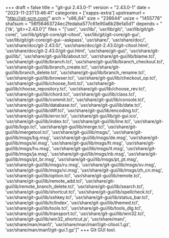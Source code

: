 +++
draft = false
title = "git-gui 2.43.0-1"
version = "2.43.0-1"
date = "2023-11-23T13:46:41"
categories = ['xapps-extra']
upstreamurl = "http://git-scm.com/"
arch = "x86_64"
size = "236644"
usize = "1455778"
sha1sum = "56f56463724ec2fedaba577c61e90a6b28e1a5d1"
depends = "['tk', 'git>=2.43.0']"
files = "['usr/', 'usr/lib/', 'usr/lib/git/', 'usr/lib/git/git-core/', 'usr/lib/git/git-core/git-citool', 'usr/lib/git/git-core/git-gui', 'usr/lib/git/git-core/git-gui--askpass', 'usr/share/', 'usr/share/doc/', 'usr/share/doc/git-2.43.0/', 'usr/share/doc/git-2.43.0/git-citool.html', 'usr/share/doc/git-2.43.0/git-gui.html', 'usr/share/git-gui/', 'usr/share/git-gui/lib/', 'usr/share/git-gui/lib/about.tcl', 'usr/share/git-gui/lib/blame.tcl', 'usr/share/git-gui/lib/branch.tcl', 'usr/share/git-gui/lib/branch_checkout.tcl', 'usr/share/git-gui/lib/branch_create.tcl', 'usr/share/git-gui/lib/branch_delete.tcl', 'usr/share/git-gui/lib/branch_rename.tcl', 'usr/share/git-gui/lib/browser.tcl', 'usr/share/git-gui/lib/checkout_op.tcl', 'usr/share/git-gui/lib/choose_font.tcl', 'usr/share/git-gui/lib/choose_repository.tcl', 'usr/share/git-gui/lib/choose_rev.tcl', 'usr/share/git-gui/lib/chord.tcl', 'usr/share/git-gui/lib/class.tcl', 'usr/share/git-gui/lib/commit.tcl', 'usr/share/git-gui/lib/console.tcl', 'usr/share/git-gui/lib/database.tcl', 'usr/share/git-gui/lib/date.tcl', 'usr/share/git-gui/lib/diff.tcl', 'usr/share/git-gui/lib/encoding.tcl', 'usr/share/git-gui/lib/error.tcl', 'usr/share/git-gui/lib/git-gui.ico', 'usr/share/git-gui/lib/index.tcl', 'usr/share/git-gui/lib/line.tcl', 'usr/share/git-gui/lib/logo.tcl', 'usr/share/git-gui/lib/merge.tcl', 'usr/share/git-gui/lib/mergetool.tcl', 'usr/share/git-gui/lib/msgs/', 'usr/share/git-gui/lib/msgs/bg.msg', 'usr/share/git-gui/lib/msgs/de.msg', 'usr/share/git-gui/lib/msgs/el.msg', 'usr/share/git-gui/lib/msgs/fr.msg', 'usr/share/git-gui/lib/msgs/hu.msg', 'usr/share/git-gui/lib/msgs/it.msg', 'usr/share/git-gui/lib/msgs/ja.msg', 'usr/share/git-gui/lib/msgs/nb.msg', 'usr/share/git-gui/lib/msgs/pt_br.msg', 'usr/share/git-gui/lib/msgs/pt_pt.msg', 'usr/share/git-gui/lib/msgs/ru.msg', 'usr/share/git-gui/lib/msgs/sv.msg', 'usr/share/git-gui/lib/msgs/vi.msg', 'usr/share/git-gui/lib/msgs/zh_cn.msg', 'usr/share/git-gui/lib/option.tcl', 'usr/share/git-gui/lib/remote.tcl', 'usr/share/git-gui/lib/remote_add.tcl', 'usr/share/git-gui/lib/remote_branch_delete.tcl', 'usr/share/git-gui/lib/search.tcl', 'usr/share/git-gui/lib/shortcut.tcl', 'usr/share/git-gui/lib/spellcheck.tcl', 'usr/share/git-gui/lib/sshkey.tcl', 'usr/share/git-gui/lib/status_bar.tcl', 'usr/share/git-gui/lib/tclIndex', 'usr/share/git-gui/lib/themed.tcl', 'usr/share/git-gui/lib/tools.tcl', 'usr/share/git-gui/lib/tools_dlg.tcl', 'usr/share/git-gui/lib/transport.tcl', 'usr/share/git-gui/lib/win32.tcl', 'usr/share/git-gui/lib/win32_shortcut.js', 'usr/share/man/', 'usr/share/man/man1/', 'usr/share/man/man1/git-citool.1.gz', 'usr/share/man/man1/git-gui.1.gz']"
+++
Git GUI tool.